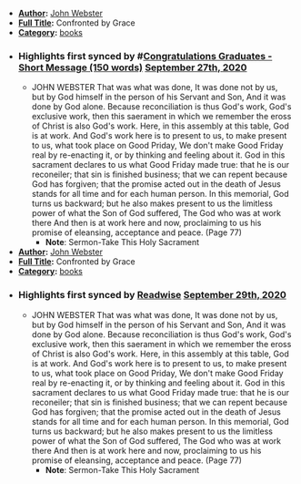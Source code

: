 - **[Author](<Author.md>):** [John Webster](<John Webster.md>)
- **[Full Title](<Full Title.md>):** Confronted by Grace
- **[Category](<Category.md>):** [books](<books.md>)
- ### Highlights first synced by #[Congratulations Graduates - Short Message (150 words)](<Congratulations Graduates - Short Message (150 words).md>) [September 27th, 2020](<September 27th, 2020.md>)
    - JOHN WEBSTER  That was what was done, It was done not by us, but by God himself in the person of his Servant and Son, And it was done by God alone. Because reconciliation is thus God's work, God's exclusive work, then this saerament in which we remember the eross of Christ is also God's work. Here, in this assembly at this table, God is at work. And God's work here is to present to us, to make present to us, what took place on Good Priday, We don't make Good Friday real by re-enacting it, or by thinking and feeling about it. God in this sacrament declares to us what Good Friday made true: that he is our reconeiler; that sin is finished business; that we can repent because God has forgiven; that the promise acted out in the death of Jesus stands for all time and for each human person. In this memorial, God turns us backward; but he also makes present to us the limitless power of what the Son of God suffered, The God who was at work there And then is at work here and now, proclaiming to us his promise of eleansing, acceptance and peace. (Page 77)
        - **Note**: Sermon-Take This Holy Sacrament
- **[Author](<Author.md>):** [John Webster](<John Webster.md>)
- **[Full Title](<Full Title.md>):** Confronted by Grace
- **[Category](<Category.md>):** [books](<books.md>)
- ### Highlights first synced by [Readwise](<Readwise.md>) [September 29th, 2020](<September 29th, 2020.md>)
    - JOHN WEBSTER  That was what was done, It was done not by us, but by God himself in the person of his Servant and Son, And it was done by God alone. Because reconciliation is thus God's work, God's exclusive work, then this saerament in which we remember the eross of Christ is also God's work. Here, in this assembly at this table, God is at work. And God's work here is to present to us, to make present to us, what took place on Good Priday, We don't make Good Friday real by re-enacting it, or by thinking and feeling about it. God in this sacrament declares to us what Good Friday made true: that he is our reconeiler; that sin is finished business; that we can repent because God has forgiven; that the promise acted out in the death of Jesus stands for all time and for each human person. In this memorial, God turns us backward; but he also makes present to us the limitless power of what the Son of God suffered, The God who was at work there And then is at work here and now, proclaiming to us his promise of eleansing, acceptance and peace. (Page 77)
        - **Note**: Sermon-Take This Holy Sacrament
